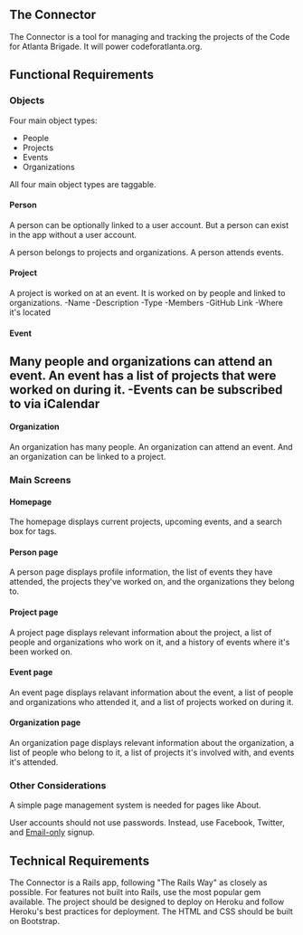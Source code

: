 ## The Connector

The Connector is a tool for managing and tracking the projects of the Code for Atlanta Brigade. It will power codeforatlanta.org.

## Functional Requirements

### Objects

Four main object types:

* People
* Projects
* Events
* Organizations

All four main object types are taggable.

#### Person

A person can be optionally linked to a user account. But a person can exist in the app without a user account.

A person belongs to projects and organizations. A person attends events.

#### Project

A project is worked on at an event. It is worked on by people and linked to organizations.
-Name
-Description
-Type
-Members
-GitHub Link
-Where it's located

#### Event

Many people and organizations can attend an event. An event has a list of projects that were worked on during it.
-Events can be subscribed to via iCalendar
-



#### Organization

An organization has many people. An organization can attend an event. And an organization can be linked to a project.


### Main Screens

#### Homepage

The homepage displays current projects, upcoming events, and a search box for tags.

#### Person page

A person page displays profile information, the list of events they have attended, the projects they've worked on, and the organizations they belong to.

#### Project page

A project page displays relevant information about the project, a list of people and organizations who work on it, and a history of events where it's been worked on.

#### Event page

An event page displays relavant information about the event, a list of people and organizations who attended it, and a list of projects worked on during it.

#### Organization page

An organization page displays relevant information about the organization, a list of people who belong to it, a list of projects it's involved with, and events it's attended.


### Other Considerations

A simple page management system is needed for pages like About.

User accounts should not use passwords. Instead, use Facebook, Twitter, and [Email-only](https://github.com/plataformatec/devise/wiki/How-To:-Email-only-sign-up) signup.


## Technical Requirements

The Connector is a Rails app, following "The Rails Way" as closely as possible. For features not built into Rails, use the most popular gem available. The project should be designed to deploy on Heroku and follow Heroku's best practices for deployment. The HTML and CSS should be built on Bootstrap. 
